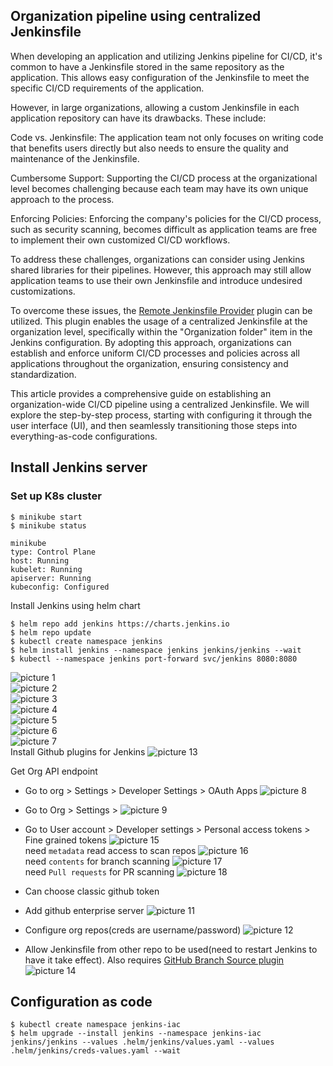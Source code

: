 ## Organization pipeline using centralized Jenkinsfile
When developing an application and utilizing Jenkins pipeline for CI/CD, it's common to have a Jenkinsfile stored in the same repository as the application. This allows easy configuration of the Jenkinsfile to meet the specific CI/CD requirements of the application.

However, in large organizations, allowing a custom Jenkinsfile in each application repository can have its drawbacks. These include:

Code vs. Jenkinsfile: The application team not only focuses on writing code that benefits users directly but also needs to ensure the quality and maintenance of the Jenkinsfile.

Cumbersome Support: Supporting the CI/CD process at the organizational level becomes challenging because each team may have its own unique approach to the process.

Enforcing Policies: Enforcing the company's policies for the CI/CD process, such as security scanning, becomes difficult as application teams are free to implement their own customized CI/CD workflows.

To address these challenges, organizations can consider using Jenkins shared libraries for their pipelines. However, this approach may still allow application teams to use their own Jenkinsfile and introduce undesired customizations.

To overcome these issues, the [Remote Jenkinsfile Provider](https://plugins.jenkins.io/remote-file/) plugin can be utilized. This plugin enables the usage of a centralized Jenkinsfile at the organization level, specifically within the "Organization folder" item in the Jenkins configuration. By adopting this approach, organizations can establish and enforce uniform CI/CD processes and policies across all applications throughout the organization, ensuring consistency and standardization.

This article provides a comprehensive guide on establishing an organization-wide CI/CD pipeline using a centralized Jenkinsfile. We will explore the step-by-step process, starting with configuring it through the user interface (UI), and then seamlessly transitioning those steps into everything-as-code configurations.

## Install Jenkins server
### Set up K8s cluster
```
$ minikube start
$ minikube status

minikube
type: Control Plane
host: Running
kubelet: Running
apiserver: Running
kubeconfig: Configured
```
Install Jenkins using helm chart
```
$ helm repo add jenkins https://charts.jenkins.io
$ helm repo update
$ kubectl create namespace jenkins
$ helm install jenkins --namespace jenkins jenkins/jenkins --wait
$ kubectl --namespace jenkins port-forward svc/jenkins 8080:8080
```
![picture 1](images/a5359b01d2ea287fb71ea8a755874c9e56c7434031147717355fde81230ca7c8.png)  
![picture 2](images/0a3529bc993366a821d55f2022a36be1a2a3e96dde1fcf909b1bbf0a7b486d3f.png)  
![picture 3](images/84971ced0ef2074601433e3ea611acd13f0171ebf92abefb9bca97e731eec78a.png)  
![picture 4](images/5b145d03f9cb10c5a0cfc8106b8a7f7c341f5b6df012043919f2305293b59d3d.png)  
![picture 5](images/2fa646854be9d64270335edcf277ddbf410541ffe1c324bfb96b37b6747e78af.png)  
![picture 6](images/84918d1df2a2c5282fe9394bec67621ea63c01bc31f9ec420044995841880855.png)  
![picture 7](images/a880b1f853f3a58cd641af85632b382f33f052b2d39ff300a0f2af584ba8d624.png)  
Install Github plugins for Jenkins
![picture 13](images/5283513b8734605ea5668831f4d0c5eb1f1382cfc1b426cff1eda6ad7a357c5a.png)  

Get Org API endpoint
- Go to org > Settings > Developer Settings > OAuth Apps
  ![picture 8](images/573db7acb3cba7271b972dedf463979f8bae160d3cab9cfb0fb121a09491cf2a.png)  

- Go to Org > Settings > ![picture 9](images/f1af019560a21aa84752dbefb7184da590eb9387728cd2decbe53eb326c685cb.png)  
- Go to User account > Developer settings > Personal access tokens > Fine grained tokens
 ![picture 15](images/85d32d723f005cb2fdea65c57ace75cf627ec45cbd28e53bb555a8ace211ec36.png)  
need `metadata` read access to scan repos
 ![picture 16](images/9cdc5460f18ecc81649ca7f54be3953b1aba34b0fede2907b5f597659af74865.png)  
need `contents` for branch scanning
![picture 17](images/444c9a66200d2945889afc5b032bb1878810bc526caff56fba7a8eae9dac9073.png)  
need `Pull requests` for PR scanning
![picture 18](images/5a8ef05681d8f360dc065ec58698a68f8e2d5a522c022942fe6a2d1cd65b5c2a.png)  

- Can choose classic github token
- Add github enterprise server
  ![picture 11](images/84078e9394cab60b9bbbb94848c896fbf823886dd939f99863ac12f670888ddf.png)  
- Configure org repos(creds are username/password)
![picture 12](images/715b6f02b3447aa8f967e35571985f4c6a46c5a11bfa42947093f7d6462b6bfc.png)  
- Allow Jenkinsfile from other repo to be used(need to restart Jenkins to have it take effect). Also requires [GitHub Branch Source plugin ](https://docs.cloudbees.com/docs/cloudbees-ci/latest/cloud-admin-guide/github-branch-source-plugin)
![picture 14](images/7fee139b23fd9a0f94326eaaa3543f3ddfb57f4f0af89c1df8b677a031228b4b.png)  
## Configuration as code
```
$ kubectl create namespace jenkins-iac
$ helm upgrade --install jenkins --namespace jenkins-iac jenkins/jenkins --values .helm/jenkins/values.yaml --values .helm/jenkins/creds-values.yaml --wait
```
